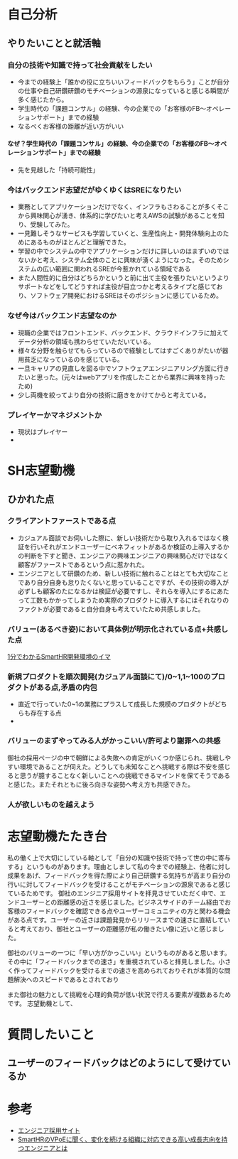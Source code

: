 # 自己分析

## やりたいことと就活軸
### **自分の技術や知識で持って社会貢献をしたい**
- 今までの経験上「誰かの役に立ちいいフィードバックをもらう」ことが自分の仕事や自己研鑽研鑽のモチベーションの源泉になっていると感じる瞬間が多く感じたから。
- 学生時代の「課題コンサル」の経験、今の企業での「お客様のFB〜オペレーションサポート」までの経験
- なるべくお客様の距離が近い方がいい

#### なぜ？学生時代の「課題コンサル」の経験、今の企業での「お客様のFB〜オペレーションサポート」までの経験
  - 先を見越した「持続可能性」

### **今はバックエンド志望だがゆくゆくはSREになりたい**
- 業務としてアプリケーションだけでなく、インフラもさわることが多くそこから興味関心が湧き、体系的に学びたいと考えAWSの試験があることを知り、受験してみた。
- 一見難しそうなサービスも学習していくと、生産性向上・開発体験向上のためにあるものがほとんどと理解できた。
- 学習の中でシステムの中でアプリケーションだけに詳しいのはまずいのではないかと考え、システム全体のことに興味が湧くようになった。そのためシステムの広い範囲に関われるSREが今惹かれている領域である
- また人間性的に自分はどちらかというと前に出て主役を張りたいというよりサポートなどをしてどうすれば主役が目立つかと考えるタイプと感じており、ソフトウェア開発におけるSREはそのポジションに感じているため。

### なぜ今はバックエンド志望なのか
- 現職の企業ではフロントエンド、バックエンド、クラウドインフラに加えてデータ分析の領域も携わらせていただいている。
- 様々な分野を触らせてもらっているので経験としてはすごくありがたいが器用貧乏になっているのを感じている。
- 一旦キャリアの見直しを図る中でソフトウェアエンジニアリング方面に行きたいと思った。(元々はwebアプリを作成したことから業界に興味を持ったため)
- 少し両機を絞ってより自分の技術に磨きをかけてからと考えている。

### プレイヤーかマネジメントか
- 現状はプレイヤー
- 

# SH志望動機

## ひかれた点

### クライアントファーストである点
- カジュアル面談でお伺いした際に、新しい技術だから取り入れるではなく検証を行いそれがエンドユーザーにベネフィットがあるか検証の上導入するかの判断を下すと聞き、エンジニアの興味エンジニアの興味関心だけではなく顧客がファーストであるという点に惹かれた。
- エンジニアとして研鑽のため、新しい技術に触れることはとても大切なことであり自分自身も怠りたくないと思っていることですが、その技術の導入が必ずしも顧客のたになるかは検証が必要ですし、それらを導入にするにあたって工数もかかってしまうため実際のプロダクトに導入するにはそれなりのファクトが必要であると自分自身も考えていたため共感しました。

### バリュー(あるべき姿)において具体例が明示化されている点+共感した点
[1分でわかるSmartHR開発環境のイマ](https://hello-world.smarthr.co.jp/)


### 新規プロダクトを順次開発(カジュアル面談にて)/0~1,1~100のプロダクトがある点,矛盾の内包
- 直近で行っていた0~1の業務にプラスして成長した規模のプロダクトがどちらも存在する点
- 


### バリューのまずやってみる人がかっこいい/許可より謝罪への共感

御社の採用ページの中で朝鮮による失敗への肯定がいくつか感じられ、挑戦しやすい環境であることが伺えた。どうしても未知なことへ挑戦する際は不安を感じると思うが臆することなく新しいことへの挑戦できるマインドを保てそうであると感じた。またそれともに後ろ向きな姿勢へ考え方も共感できた。

### 人が欲しいものを越えよう



# 志望動機たたき台
私の働く上で大切にしている軸として「自分の知識や技術で持って世の中に寄与する」というものがあります。理由としまして私の今までの経験上、他者に対し成果をあげ、フィードバックを得た際により自己研鑽する気持ちが高まり自分の行いに対してフィードバックを受けることがモチベーションの源泉であると感じているためです。
御社のエンジニア採用サイトを拝見させていただく中で、エンドユーザーとの距離感の近さを感じました。ビジネスサイドのチーム経由でお客様のフィードバックを確認できる点やユーザーコミュニティの方と関わる機会がある点です。ユーザーの近さは課題発見からリリースまでの速さに直結していると考えており、御社とユーザーの距離感が私の働きたい像に近いと感じました。

御社のバリューの一つに「早い方がかっこいい」というものがあると思います。その中に「フィードバックまでの速さ」を重視されていると拝見しました。小さく作ってフィードバックを受けるまでの速さを高められておりそれが本質的な問題解決へのスピードであるとされており

また御社の魅力として挑戦を心理的負荷が低い状況で行える要素が複数あるためです。
志望動機として、


# 質問したいこと

## ユーザーのフィードバックはどのようにして受けているか



# 参考
- [エンジニア採用サイト](https://recruit.smarthr.co.jp/work/engineer/#h8330f29a31)
- [SmartHRのVPoEに聞く、変化を続ける組織に対応できる高い成長志向を持つエンジニアとは](https://levtech.jp/media/article/interview/detail_135/)
